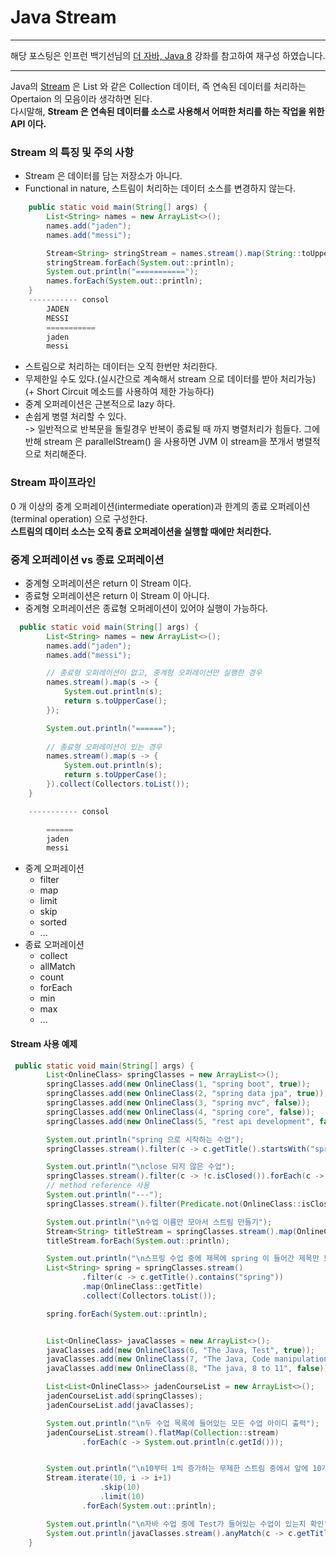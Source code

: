 # Java Stream 

---

해당 포스팅은 인프런 백기선님의 [더 자바, Java 8](https://www.whiteship.me/courses/) 강좌를 참고하여 재구성 하였습니다. 

---

Java의 [Stream](https://docs.oracle.com/javase/8/docs/api/java/util/stream/Stream.html) 
은 List 와 같은 Collection 데이터, 즉 연속된 데이터를 처리하는 Opertaion 의 모음이라 생각하면 된다.  
다시말해, **Stream 은 연속된 데이터를 소스로 사용해서 어떠한 처리를 하는 작업을 위한 API 이다.**

### Stream 의 특징 및 주의 사항
* Stream 은 데이터를 담는 저장소가 아니다.
* Functional in nature, 스트림이 처리하는 데이터 소스를 변경하지 않는다. 
````java
    public static void main(String[] args) {
        List<String> names = new ArrayList<>();
        names.add("jaden");
        names.add("messi");

        Stream<String> stringStream = names.stream().map(String::toUpperCase);
        stringStream.forEach(System.out::println);
        System.out.println("===========");
        names.forEach(System.out::println);
    }
    ----------- consol
        JADEN
        MESSI
        ===========
        jaden
        messi
````
- 스트림으로 처리하는 데이터는 오직 한번만 처리한다. 
- 무제한일 수도 있다.(실시간으로 계속해서 stream 으로 데이터를 받아 처리가능) (+ Short Circuit 메소드를 사용하여 제한 가능하다)
- 중계 오퍼레이션은 근본적으로 lazy 하다.
- 손쉽게 병렬 처리할 수 있다.   
  -> 일반적으로 반복문을 돌릴경우 반복이 종료될 때 까지 병렬처리가 힘들다. 그에 반해 stream 은 parallelStream() 을 사용하면 JVM 이 stream을 쪼개서 병렬적으로 처리해준다. 
  
### Stream 파이프라인
0 개 이상의 중계 오퍼레이션(intermediate operation)과 한계의 종료 오퍼레이션(terminal operation) 으로 구성한다.  
**스트림의 데이터 소스는 오직 종료 오퍼레이션을 실행할 때에만 처리한다.**

### 중계 오퍼레이션 vs 종료 오퍼레이션
- 중계형 오퍼레이션은 return 이 Stream 이다.
- 종료형 오퍼레이션은 return 이 Stream 이 아니다. 
- 중계형 오퍼레이션은 종료형 오퍼레이션이 있어야 실행이 가능하다. 
````java
  public static void main(String[] args) {
        List<String> names = new ArrayList<>();
        names.add("jaden");
        names.add("messi");

        // 종료형 오퍼레이션이 없고, 중계형 오퍼레이션만 실행한 경우 
        names.stream().map(s -> {
            System.out.println(s);
            return s.toUpperCase();
        });

        System.out.println("======");
        
        // 종료형 오퍼레이션이 있는 경우
        names.stream().map(s -> {
            System.out.println(s);
            return s.toUpperCase();
        }).collect(Collectors.toList());
    }

    ----------- consol

        ======
        jaden
        messi
````
- 중계 오퍼레이션 
    - filter
    - map
    - limit
    - skip
    - sorted
    - ...
- 종료 오퍼레이션
    - collect
    - allMatch 
    - count
    - forEach
    - min
    - max
    - ... 

#### Stream 사용 예제 
```java
 public static void main(String[] args) {
        List<OnlineClass> springClasses = new ArrayList<>();
        springClasses.add(new OnlineClass(1, "spring boot", true));
        springClasses.add(new OnlineClass(2, "spring data jpa", true));
        springClasses.add(new OnlineClass(3, "spring mvc", false));
        springClasses.add(new OnlineClass(4, "spring core", false));
        springClasses.add(new OnlineClass(5, "rest api development", false));

        System.out.println("spring 으로 시작하는 수업");
        springClasses.stream().filter(c -> c.getTitle().startsWith("spring")).forEach(c -> System.out.println(c.getTitle()));

        System.out.println("\nclose 되지 않은 수업");
        springClasses.stream().filter(c -> !c.isClosed()).forEach(c -> System.out.println(c.getTitle()));
        // method reference 사용
        System.out.println("---");
        springClasses.stream().filter(Predicate.not(OnlineClass::isClosed)).forEach(c -> System.out.println(c.getTitle()));

        System.out.println("\n수업 이름만 모아서 스트림 만들기");
        Stream<String> titleStream = springClasses.stream().map(OnlineClass::getTitle);
        titleStream.forEach(System.out::println);

        System.out.println("\n스프링 수업 중에 제목에 spring 이 들어간 제목만 모아서 list 로 만들기");
        List<String> spring = springClasses.stream()
                .filter(c -> c.getTitle().contains("spring"))
                .map(OnlineClass::getTitle)
                .collect(Collectors.toList());

        spring.forEach(System.out::println);


        List<OnlineClass> javaClasses = new ArrayList<>();
        javaClasses.add(new OnlineClass(6, "The Java, Test", true));
        javaClasses.add(new OnlineClass(7, "The Java, Code manipulation", true));
        javaClasses.add(new OnlineClass(8, "The java, 8 to 11", false));

        List<List<OnlineClass>> jadenCourseList = new ArrayList<>();
        jadenCourseList.add(springClasses);
        jadenCourseList.add(javaClasses);

        System.out.println("\n두 수업 목록에 들어있는 모든 수업 아이디 출력");
        jadenCourseList.stream().flatMap(Collection::stream)
                .forEach(c -> System.out.println(c.getId()));


        System.out.println("\n10부터 1씩 증가하는 무제한 스트림 중에서 앞에 10개 빼고 최대 10개 까지만");
        Stream.iterate(10, i -> i+1)
                    .skip(10)
                    .limit(10)
                .forEach(System.out::println);

        System.out.println("\n자바 수업 중에 Test가 들어있는 수업이 있는지 확인");
        System.out.println(javaClasses.stream().anyMatch(c -> c.getTitle().contains("Test")));
    }
```






